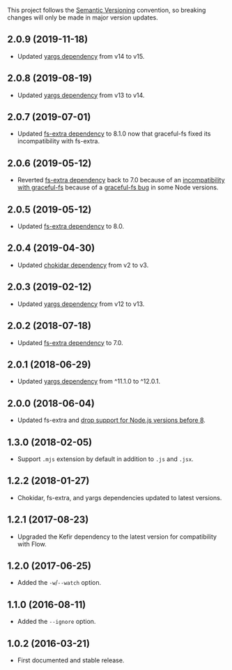This project follows the [Semantic Versioning](https://semver.org/) convention,
so breaking changes will only be made in major version updates.

## 2.0.9 (2019-11-18)

* Updated [yargs dependency](https://yargs.js.org/) from v14 to v15.

## 2.0.8 (2019-08-19)

* Updated [yargs dependency](https://yargs.js.org/) from v13 to v14.

## 2.0.7 (2019-07-01)

* Updated [fs-extra
dependency](https://github.com/jprichardson/node-fs-extra) to 8.1.0 now that graceful-fs fixed its incompatibility with fs-extra.

## 2.0.6 (2019-05-12)

* Reverted [fs-extra
dependency](https://github.com/jprichardson/node-fs-extra) back to 7.0 because of an [incompatibility with graceful-fs](https://github.com/jprichardson/node-fs-extra/issues/664) because of a [graceful-fs bug](https://github.com/isaacs/node-graceful-fs/issues/158) in some Node versions.

## 2.0.5 (2019-05-12)

* Updated [fs-extra
dependency](https://github.com/jprichardson/node-fs-extra) to 8.0.

## 2.0.4 (2019-04-30)

* Updated [chokidar dependency](https://github.com/paulmillr/chokidar) from v2 to v3.

## 2.0.3 (2019-02-12)

* Updated [yargs dependency](https://yargs.js.org/) from v12 to v13.

## 2.0.2 (2018-07-18)

* Updated [fs-extra
dependency](https://github.com/jprichardson/node-fs-extra) to 7.0.

## 2.0.1 (2018-06-29)

* Updated [yargs dependency](https://yargs.js.org/) from ^11.1.0 to ^12.0.1.

## 2.0.0 (2018-06-04)

* Updated fs-extra and [drop support for Node.js versions before
8](https://github.com/jprichardson/node-fs-extra/blob/master/CHANGELOG.md#600--2018-05-01).

## 1.3.0 (2018-02-05)

* Support `.mjs` extension by default in addition to `.js` and `.jsx`.

## 1.2.2 (2018-01-27)

* Chokidar, fs-extra, and yargs dependencies updated to latest versions.

## 1.2.1 (2017-08-23)

* Upgraded the Kefir dependency to the latest version for compatibility with Flow.

## 1.2.0 (2017-06-25)

* Added the `-w`/`--watch` option.

## 1.1.0 (2016-08-11)

* Added the `--ignore` option.

## 1.0.2 (2016-03-21)

* First documented and stable release.
